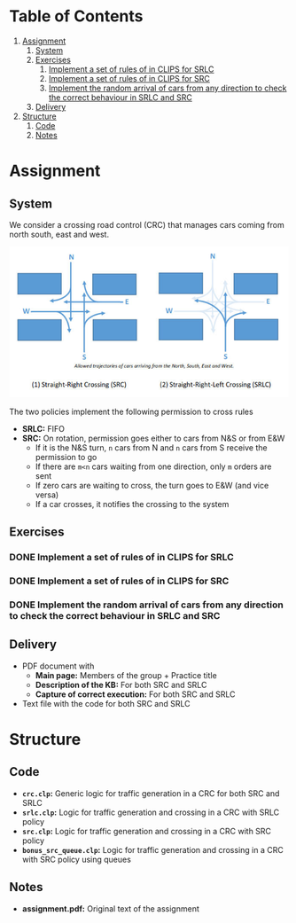 
# Table of Contents

1.  [Assignment](#org0326f2e)
    1.  [System](#org001bd7a)
    2.  [Exercises](#org88a8cc5)
        1.  [Implement a set of rules of in CLIPS for SRLC](#orgc4a2c2c)
        2.  [Implement a set of rules of in CLIPS for SRC](#org8ef958e)
        3.  [Implement the random arrival of cars from any direction to check the correct behaviour in SRLC and SRC](#org6452b36)
    3.  [Delivery](#orgd81aad0)
2.  [Structure](#orgb12fe18)
    1.  [Code](#org181e6dd)
    2.  [Notes](#orgc2b10c3)



<a id="org0326f2e"></a>

# Assignment


<a id="org001bd7a"></a>

## System

We consider a crossing road control (CRC) that manages cars coming from north south, east and west.

![img](./crc-policies.jpg "A crossing road control (CRC) can implement two policies: straight-right crossing (SRC) or straight-right-left crossing (SRC).")

The two policies implement the following permission to cross rules

-   **SRLC:** FIFO
-   **SRC:** On rotation, permission goes either to cars from N&S or from E&W
    -   If it is the N&S turn, `n` cars from N and `n` cars from S receive the permission to go
    -   If there are `m<n` cars waiting from one direction, only `m` orders are sent
    -   If zero cars are waiting to cross, the turn goes to E&W (and vice versa)
    -   If a car crosses, it notifies the crossing to the system


<a id="org88a8cc5"></a>

## Exercises


<a id="orgc4a2c2c"></a>

### DONE Implement a set of rules of in CLIPS for SRLC


<a id="org8ef958e"></a>

### DONE Implement a set of rules of in CLIPS for SRC


<a id="org6452b36"></a>

### DONE Implement the random arrival of cars from any direction to check the correct behaviour in SRLC and SRC


<a id="orgd81aad0"></a>

## Delivery

-   PDF document with
    -   **Main page:** Members of the group + Practice title
    -   **Description of the KB:** For both SRC and SRLC
    -   **Capture of correct execution:** For both SRC and SRLC
-   Text file with the code for both SRC and SRLC


<a id="orgb12fe18"></a>

# Structure


<a id="org181e6dd"></a>

## Code

-   **`crc.clp`:** Generic logic for traffic generation in a CRC for both SRC and SRLC
-   **`srlc.clp`:** Logic for traffic generation and crossing in a CRC with SRLC policy
-   **`src.clp`:** Logic for traffic generation and crossing in a CRC with SRC policy
-   **`bonus_src_queue.clp`:** Logic for traffic generation and crossing in a CRC with SRC policy using queues


<a id="orgc2b10c3"></a>

## Notes

-   **assignment.pdf:** Original text of the assignment
